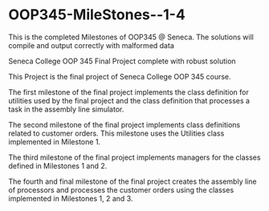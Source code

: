 # OOP345-MileStones--1-4
This is the completed Milestones of OOP345 @ Seneca. The solutions will compile and output correctly with malformed data  

Seneca College OOP 345 Final Project complete with robust solution

This Project is the final project of Seneca College OOP 345 course.

The first milestone of the final project implements the class definition for utilities used by the final project and the class definition that processes a task in the assembly line simulator.

The second milestone of the final project implements class definitions related to customer orders. This milestone uses the Utilities class implemented in Milestone 1.

The third milestone of the final project implements managers for the classes defined in Milestones 1 and 2.

The fourth and final milestone of the final project creates the assembly line of processors and processes the customer orders using the classes implemented in Milestones 1, 2 and 3.
